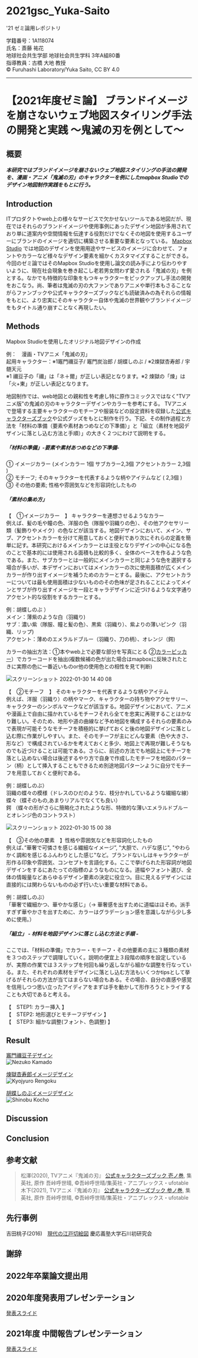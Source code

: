 # 2021gsc_Yuka-Saito
'21 ゼミ論用レポジトリ
 
 学籍番号：1A118074      
 氏名：斎藤 祐花   
 地球社会共生学部 地球社会共生学科 3年A組80番   
 指導教員：古橋 大地 教授  
 © Furuhashi Laboratory/Yuka Saito, CC BY 4.0  
***

# 【2021年度ゼミ論】 ブランドイメージを崩さないウェブ地図スタイリング手法の開発と実践  〜鬼滅の刃を例として〜
##  概要
##### 本研究ではブランドイメージを崩さないウェブ地図スタイリングの手法の開発を、漫画・アニメ「鬼滅の刃」のキャラクターを例にしたmapbox Studioでのデザイン地図制作実践をもとに行う。
##  Introduction
 ITプロダクトやweb上の様々なサービスで欠かせないツールである地図だが、現在ではそれらのブランドイメージや使用事例にあったデザイン地図が多用されており単に道案内や空間情報を伝達する役割だけでなくその地図を使用するユーザーにブランドのイメージを適切に構築させる重要な要素となっている。 [Mapbox Studio](https://www.mapbox.jp/mapbox-studio) では地図のデザインを使用用途やサービスのイメージに合わせて、フォントやカラーなど様々なデザイン要素を細かくカスタマイズすることができる。今回のゼミ論ではそのMapbox Studioを使用し論文の読み手により伝わりやすいように、現在社会現象を巻き起こし老若男女問わず愛される「鬼滅の刃」を例とする。なかでも特徴的な印象をもつキャラクターをピックアップし手法の開発をおこなう。尚、筆者は鬼滅の刃の大ファンでありアニメや単行本もさることながらファンブックや公式キャラクターズブックなども読破済みの為それらの情報をもとに、より忠実にそのキャラクター自体や鬼滅の世界観やブランドイメージをもタイトル通り崩すことなく再現したい。 
##  Methods
Mapbox Studioを使用したオリジナル地図デザインの作成 
 
例：　漫画・TVアニメ「鬼滅の刃」  
起用キャラクター：※1竈門禰豆子/ 竈門炭治郎 / 胡蝶しのぶ / ※2煉獄杏寿郎 / 宇髄天元  
※1 禰豆子の「禰」は「ネ＋爾」が正しい表記となります。※2 煉獄の「煉」は「火+東」が正しい表記となります。

地図制作では、web地図との親和性を考慮し特に原作コミックスではなく"TVアニメ版"の鬼滅の刃のキャラクターデザインやカラーを参考にする。 
TVアニメで登場する主要キャラクターのモチーフや服装などの設定資料を収録した[公式キャラクターズブック](https://books.shueisha.co.jp/items/contents.html?isbn=978-4-8342-1721-6)や公式グッズをもとに制作を行う。下記、その制作過程と方法を「材料の準備（要素や素材あつめなどの下準備）」と「組立（素材を地図デザインに落とし込む方法と手順）」の大きく２つにわけて説明をする。  
   
       
          

##### 「材料の準備」-要素や素材あつめなどの下準備-   
① イメージカラー (メインカラー 1個 サブカラー2,3個 アクセントカラー 2,3個 )  
② モチーフ; そのキャラクターを代表するような柄やアイテムなど ( 2,3個 )  
③ その他の要素; 性格や雰囲気などを形容詞化したもの  
  
##### 「素材の集め方」  
 
【　①イメージカラー　】 キャラクターを連想させるようなカラー  
例えば、髪の毛や瞳の色、洋服の色（隊服や羽織りの色）、その他アクセサリー類（髪飾りやメイク）の色などが該当する。地図デザインにおいて、メイン、サブ、アクセントカラーを分けて用意しておくと便利であり次にそれらの定義を簡単に記す。本研究におけるメインカラーとは主役となりデザインの中心になる色のことで基本的には使用される面積も比較的多く、全体のベースを作るような色である。また、サブカラーとは一般的にメインカラーと同じような色を選択する場合が多いが、本デザインにおいてはメインカラーの次に使用面積が広くメインカラーが作り出すイメージを補うためのカラーとする。最後に、アクセントカラーについては最も使用面積は少ないもののその色味が足されることによってメインとサブが作り出すイメージを一段とキャラデザインに近づけるような文字通りアクセント的な役割をするカラーとする。  

例：胡蝶しのぶ ）  
メイン：薄紫のような白（羽織り)  
サブ：濃い紫（隊服、瞳と髪の色）、黒紫（羽織り）、紫よりの薄いピンク（羽織、リップ)  
アクセント：薄めのエメラルドブルー（羽織り、刀の柄）、オレンジ（鍔)  

カラーの抽出方法：①本やweb上で必要な部分を写真にとる ②[カラーピッカー](https://lab.syncer.jp/Tool/Image-Color-Picker/)）でカラーコードを抽出(複数候補の色が出た場合はmapboxに反映されたときに実際の色に一番近いものor他の使用色との相性を見て判断) 

![スクリーンショット 2022-01-30 14 40 08](https://user-images.githubusercontent.com/62432677/151691048-6ded7411-282d-4480-a22e-4db97feac135.png)

【　②モチーフ　】 そのキャラクターを代表するような柄やアイテム  
例えば、洋服（羽織り）の柄やマーク、キャラクターの持ち物やアクセサリー、キャラクターのシンボルマークなどが該当する。地図デザインにおいて、アニメや漫画上で自由に描かれているモチーフそれら全てを忠実に再現することはかなり難しい。そのため、地形や道の曲線など予め地図を構成するそれらの要素のみで表現が可能そうなモチーフを積極的に挙げておくと後の地図デザインに落とし込む際に作業がしやすい。また、そのモチーフが主にどんな要素（色や大きさ、形など）で構成されているかを考えておくと多少、地図上で再現が難しそうなものでも近づけることは可能である。さらに、前述の方法でも地図上にモチーフを落とし込めない場合は後述するやり方で自身で作成したモチーフを地図のパターン（柄）として挿入することもできるため別途地図パターンように自分でモチーフを用意しておくと便利である。  

例：胡蝶しのぶ）  
羽織の蝶々の模様（ドレスのひだのような、枝分かれしているような繊細な線）  
蝶々（蝶そのもの,あまりリアルでなくても良い）  
鍔 （蝶々の形がさらに簡略化されたような形、特徴的な薄いエメラルドブルーとオレンジ色のコントラスト）  

![スクリーンショット 2022-01-30 15 00 38](https://user-images.githubusercontent.com/62432677/151691656-63faa6de-94ca-4942-b53f-687d58b7275e.png)

【　③その他の要素　】性格や雰囲気などを形容詞化したもの  
例えば、”華奢で可憐さを感じる繊細なイメージ”, "大胆で、ハデな感じ", "やわらかく調和を感じるふんわりとした感じ"など。ブランドないしはキャラクターが形作る印象や雰囲気、コンセプトを言語化する。ここで挙げられた形容詞が地図デザインをするにあたっての指標のようなものになる。道幅やフォント選び、全体の情報量などあらゆるデザイン要素の決定に役立つ。目に見えるデザインには直接的には関わらないものの必ず行いたい重要な材料である。  

例：胡蝶しのぶ）  
「華奢で繊細かつ、華やかな感じ」（→ 華奢感を出すために道幅はほそめ。派手すぎず華やかさを出すために、カラーはグラデーション感を意識しながら少し多めに使用。） 

  
  
##### 「組立」 - 材料を地図デザインに落とし込む方法と手順 -   
ここでは、「材料の準備」でカラー・モチーフ・その他要素の主に３種類の素材を３つのステップで調理していく。説明の便宜上３段階の順序を設定しているが、実際の作業では３ステップを何回も繰り返しながら細かな調整を行なっている。また、それぞれの素材をデザインに落とし込む方法もいくつかtipsとして挙げるがそれらの方法が当てはまらない場合もある。その場合、自分の直感や感覚を信用しつつ思い立ったアイディアをまずは手を動かして形作ろうとトライすることも大切であると考える。  


【　STEP1: カラー挿入 】  
【　STEP2: 地形選びとモチーフデザイン 】  
【　STEP3: 細かな調整(フォント、色調整) 】  


  
##  Result
[竈門禰豆子デザイン](https://api.mapbox.com/styles/v1/yukasaito/ckk2nghbv3mq917lewdd4eyut.html?fresh=true&title=view&access_token=pk.eyJ1IjoieXVrYXNhaXRvIiwiYSI6ImNrZDYxdjRzcTFrN2wycW8zNnBvZndwcGEifQ.rblEBet0xcsjyEvxDI1SzQ)  
![Nezuko Kamado](https://user-images.githubusercontent.com/62432677/105676810-61ddeb00-5f2e-11eb-80b7-4fb928c2cb93.png)  

   
   
[煉獄杏寿郎イメージデザイン](https://api.mapbox.com/styles/v1/yukasaito/ckk2p8f233odv17nzpgpn4hzz.html?fresh=true&title=view&access_token=pk.eyJ1IjoieXVrYXNhaXRvIiwiYSI6ImNrZDYxdjRzcTFrN2wycW8zNnBvZndwcGEifQ.rblEBet0xcsjyEvxDI1SzQ)  
![Kyojyuro Rengoku](https://user-images.githubusercontent.com/62432677/105671286-ccd6f400-5f25-11eb-8741-0fa3df7ee12c.png)  
   
[胡蝶しのぶイメージデザイン](https://api.mapbox.com/styles/v1/yukasaito/ckk2i5son0cv017p3t034mk0m.html?fresh=true&title=view&access_token=pk.eyJ1IjoieXVrYXNhaXRvIiwiYSI6ImNrZDYxdjRzcTFrN2wycW8zNnBvZndwcGEifQ.rblEBet0xcsjyEvxDI1SzQ)  
![Shinobu Kocho](https://user-images.githubusercontent.com/62432677/105671367-eed07680-5f25-11eb-921d-b5c7b461705b.png)  

  

##  Discussion 


##  Conclusion 

##  参考文献

> 松澤(2020), TVアニメ『鬼滅の刃』 [公式キャラクターズブック 壱ノ巻](https://books.shueisha.co.jp/items/contents.html?isbn=978-4-8342-1721-6), 集英社, 原作 吾峠呼世晴, ©︎吾峠呼世晴/集英社・アニプレックス・ufotable  
> 木下(2021), TVアニメ『鬼滅の刃』 [公式キャラクターズブック 参ノ巻](https://books.shueisha.co.jp/items/contents.html?isbn=978-4-8342-1723-0), 集英社, 原作 吾峠呼世晴, ©︎吾峠呼世晴/集英社・アニプレックス・ufotable  

##  先行事例
吉田桃子(2016)　[現代の江戸切絵図](https://g-expo.jp/2016/geocon/pdf/geocon_presenter05.pdf) 慶応義塾大学石川初研究会　

##  謝辞

##  2022年卒業論文提出用
##  2020年度発表用プレゼンテーション
 [発表スライド](https://docs.google.com/presentation/d/1rZg_0igUzBBMqVaE7acKVi1N6eq_Ws1DZAswYk2U7nI/edit#slide=id.gbb410e4814_2_1)
## 2021年度 中間報告プレゼンテーション
 [発表スライド](https://docs.google.com/presentation/d/1HPFAN4-ck84yJVDlLfvUs7P0WPy5Q6LDRvPoqtNMtfM/edit?usp=sharing)
